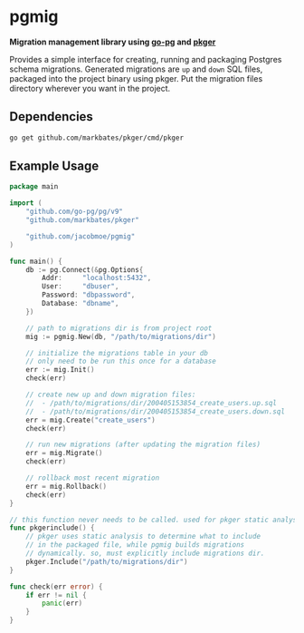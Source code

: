 # pgmig

**Migration management library using [go-pg](https://github.com/go-pg/pg) and [pkger](https://github.com/markbates/pkger)**

Provides a simple interface for creating, running and packaging Postgres schema migrations. Generated migrations are `up` and `down` SQL files, packaged into the project binary using pkger. Put the migration files directory wherever you want in the project.

## Dependencies

```bash
go get github.com/markbates/pkger/cmd/pkger
```

## Example Usage

```go
package main

import (
	"github.com/go-pg/pg/v9"
	"github.com/markbates/pkger"

	"github.com/jacobmoe/pgmig"
)

func main() {
	db := pg.Connect(&pg.Options{
		Addr:     "localhost:5432",
		User:     "dbuser",
		Password: "dbpassword",
		Database: "dbname",
	})

	// path to migrations dir is from project root
	mig := pgmig.New(db, "/path/to/migrations/dir")

	// initialize the migrations table in your db
	// only need to be run this once for a database
	err := mig.Init()
	check(err)

	// create new up and down migration files:
	//  - /path/to/migrations/dir/200405153854_create_users.up.sql
	//  - /path/to/migrations/dir/200405153854_create_users.down.sql
	err = mig.Create("create_users")
	check(err)

	// run new migrations (after updating the migration files)
	err = mig.Migrate()
	check(err)

	// rollback most recent migration
	err = mig.Rollback()
	check(err)
}

// this function never needs to be called. used for pkger static analysis.
func pkgerinclude() {
	// pkger uses static analysis to determine what to include
	// in the packaged file, while pgmig builds migrations
	// dynamically. so, must explicitly include migrations dir.
	pkger.Include("/path/to/migrations/dir")
}

func check(err error) {
	if err != nil {
		panic(err)
	}
}
```

